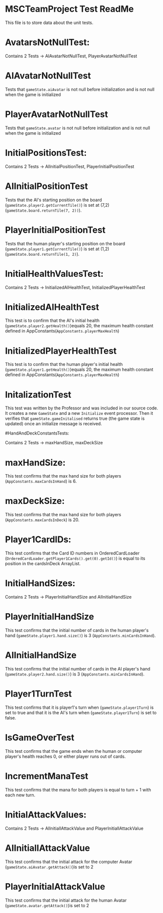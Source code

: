 # MSCTeamProject Test ReadMe

This file is to store data about the unit tests.

# AvatarsNotNullTest:

Contains 2 Tests -> AIAvatarNotNullTest, PlayerAvatarNotNullTest

# AIAvatarNotNullTest

Tests that `gameState.aiAvatar` is not null before initialization and is not null when the game is initialized 

# PlayerAvatarNotNullTest

Tests that `gameState.avatar` is not null before initialization and is not null when the game is initialized 

# InitialPositionsTest:

Contains 2 Tests -> AIInitialPositionTest, PlayerInitialPositionTest

# AIInitialPositionTest

Tests that the AI's starting position on the board (`gameState.player2.getCurrentTile()`) is set at (7,2) (`gameState.board.returnTile(7, 2))`).

# PlayerInitialPositionTest

Tests that the human player's starting position on the board (`gameState.player1.getCurrentTile()`) is set at (1,2) (`gameState.board.returnTile(1, 2)`).

# InitialHealthValuesTest:

Contains 2 Tests -> InitializedAIHealthTest, InitializedPlayerHealthTest

# InitializedAIHealthTest

This test is to confirm that the AI's initial health (`gameState.player2.getHealth()`)equals 20, the maximum health constant defined in AppConstants(`AppConstants.playerMaxHealth`)

# InitializedPlayerHealthTest

This test is to confirm that the human player's initial health (`gameState.player1.getHealth()`)equals 20, the maximum health constant defined in AppConstants(`AppConstants.playerMaxHealth`)

# InitalizationTest

This test was written by the Professor and was included in our source code. It creates a new `GameState` and a new `Initialize` event processor. Then it verifies that `gameState.gameInitalised` returns true (the game state is updated) once an initialize message is received. 

#HandAndDeckConstantsTests:

Contains 2 Tests -> maxHandSize, maxDeckSize

# maxHandSize:

This test confirms that the max hand size for both players (`AppConstants.maxCardsInHand`) is 6.

# maxDeckSize: 

This test confirms that the max hand size for both players (`AppConstants.maxCardsInDeck`) is 20.

# Player1CardIDs: 

This test confirms that the Card ID numbers in OrderedCardLoader (`OrderedCardLoader.getPlayer1Cards().get(0).getId()`) is equal to its position in the cardsInDeck ArrayList.

# InitialHandSizes:

Contains 2 Tests -> PlayerInitialHandSize and AIInitialHandSize 

# PlayerInitialHandSize

This test confirms that the initial number of cards in the human player's hand (`gameState.player1.hand.size()`) is 3 (`AppConstants.minCardsInHand`). 

# AIInitialHandSize

This test confirms that the initial number of cards in the AI player's hand (`gameState.player2.hand.size()`) is 3 (`AppConstants.minCardsInHand`).

# Player1TurnTest

This test confirms that it is player1's turn when (`gameState.player1Turn`) is set to true and that it is the AI's turn when (`gameState.player1Turn`) is set to false.

# IsGameOverTest

This test confirms that the game ends when the human or computer player's health reaches 0, or either player runs out of cards. 

# IncrementManaTest

This test confirms that the mana for both players is equal to turn + 1 with each new turn.

# InitialAttackValues:

Contains 2 Tests -> AIInitialIAttackValue and PlayerInitialIAttackValue

# AIInitialIAttackValue

This test confirms that the initial attack for the computer Avatar (`gameState.aiAvatar.getAttack()`)is set to 2

# PlayerInitialAttackValue

This test confirms that the initial attack for the human Avatar (`gameState.avatar.getAttack()`)is set to 2